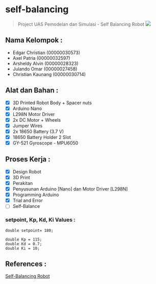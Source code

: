 # self-balancing
> Project UAS Pemodelan dan Simulasi - Self Balancing Robot
![](C://Users/User/Desktop/logo_TEKNIK_KOMP.png)

## Nama Kelompok : 
* Edgar Christian (00000030573)
* Axel Patria (00000032597)
* Arsheldy Alvin (00000028323)
* Julando Omar (00000027458)
* Christian Kaunang (00000030714)

## Alat dan Bahan :
- [x] 3D Printed Robot Body + Spacer nuts
- [x] Arduino Nano
- [x] L298N Motor Driver
- [x] 2x DC Motor + Wheels
- [x] Jumper Wires
- [x] 2x 18650 Battery (3.7 V)
- [x] 18650 Battery Holder 2 Slot
- [x] GY-521 Gyroscope - MPU6050

## Proses Kerja :
- [x] Design Robot
- [x] 3D Print
- [x] Perakitan
- [x] Penyusunan Arduino [Nano] dan Motor Driver [L298N]
- [x] Programming Arduino
- [x] Trial and Error
- [ ] Self-Balance

### setpoint, Kp, Kd, Ki Values :
```
double setpoint= 180;

double Kp = 115;
double Kd = 0.7; 
double Ki = 10;
```

## References :
[Self-Balancing Robot](https://circuitdigest.com/microcontroller-projects/arduino-based-self-balancing-robot)
